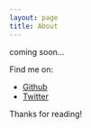 ```yaml
---
layout: page
title: About
---
```


<p class="message">
  coming soon...
</p>


Find me on:

* [Github](https://github.com/stefanRitter)
* [Twitter](https://twitter.com/stefanritter)


Thanks for reading!
